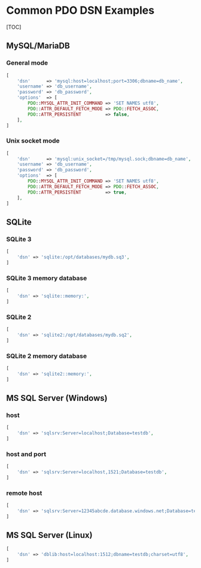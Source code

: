 # Common PDO DSN Examples

[TOC]

## MySQL/MariaDB

### General mode

```php
[
    'dsn'      => 'mysql:host=localhost;port=3306;dbname=db_name',
    'username' => 'db_username',
    'password' => 'db_password',
    'options'  => [
        PDO::MYSQL_ATTR_INIT_COMMAND => 'SET NAMES utf8',
        PDO::ATTR_DEFAULT_FETCH_MODE => PDO::FETCH_ASSOC,
        PDO::ATTR_PERSISTENT         => false,
    ],
]
```

### Unix socket mode

```php
[
    'dsn'      => 'mysql:unix_socket=/tmp/mysql.sock;dbname=db_name',
    'username' => 'db_username',
    'password' => 'db_password',
    'options'  => [
        PDO::MYSQL_ATTR_INIT_COMMAND => 'SET NAMES utf8',
        PDO::ATTR_DEFAULT_FETCH_MODE => PDO::FETCH_ASSOC,
        PDO::ATTR_PERSISTENT         => true,
    ],
]
```

## SQLite

### SQLite 3

```php
[
    'dsn' => 'sqlite:/opt/databases/mydb.sq3',
]
```

### SQLite 3 memory database

```php
[
    'dsn' => 'sqlite::memory:',
]
```

### SQLite 2

```php
[
    'dsn' => 'sqlite2:/opt/databases/mydb.sq2',
]
```

### SQLite 2 memory database

```php
[
    'dsn' => 'sqlite2::memory:',
]
```

## MS SQL Server (Windows)

### host

```php
[
    'dsn' => 'sqlsrv:Server=localhost;Database=testdb',
]
```

### host and port

```php
[
    'dsn' => 'sqlsrv:Server=localhost,1521;Database=testdb',
]
```

### remote host

```php
[
    'dsn' => 'sqlsrv:Server=12345abcde.database.windows.net;Database=testdb',
]
```

## MS SQL Server (Linux)

```php
[
    'dsn' => 'dblib:host=localhost:1512;dbname=testdb;charset=utf8',
]
```
